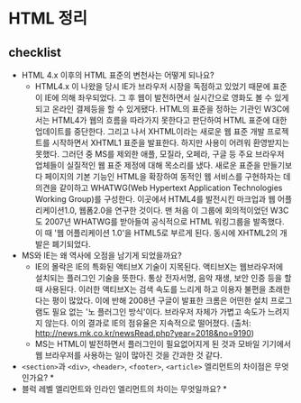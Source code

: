# HTML 정리

## checklist
* HTML 4.x 이후의 HTML 표준의 변천사는 어떻게 되나요?
    * HTML4.x 이 나왔을 당시 IE가 브라우저 시장을 독점하고 있었기 때문에 표준이 IE에 의해 좌우되었다. 그 후 웹이 발전하면서 실시간으로 영화도 볼 수 있게 되고 온라인 결제등을 할 수 있게됐다. HTML의 표준을 정하는 기관인 W3C에서는 HTML4가 웹의 흐름을 따라가지 못한다고 판단하여 HTML 표준에 대한 업데이트를 중단한다. 그리고 나서 XHTML이라는 새로운 웹 표준 개발 프로젝트를 시작하면서 XHTML1 표준을 발표한다. 하지만 사용이 어려워 환영받지는 못했다. 그러던 중 MS를 제외한 애플, 모질라, 오페라, 구글 등 주요 브라우저 업체들이 실질적인 웹 표준 제정에 대해 목소리를 냈다. 새로운 표준을 만들기보다 페이지의 기본 기능인 HTML을 확장하여 동적인 웹 서비스를 구현하자는 데 의견을 같이하고 WHATWG(Web Hypertext Application Technologies Working Group)를 구성한다. 이곳에서 HTML4를 발전시킨 마크업과 웹 어플리케이션1.0, 웹폼2.0을 연구한 것이다. 맨 처음 이 그룹에 회의적이었던 W3C도 2007년 WHATWG를 받아들여 공식적으로 HTML 워킹그룹을 발족했다. 이 때 '웹 어플리케이션 1.0'을 HTML5로 부르게 된다. 동시에 XHTML2의 개발은 폐기되었다.
* MS와 IE는 왜 역사에 오점을 남기게 되었을까요?
    * IE의 몰락은 IE의 특화된 액티브X 기술이 지목된다. 액티브X는 웹브라우저에 설치되는 플러그인 기술을 뜻한다. 통상 전자서명, 음악 재생, 보안 인증 등을 할 때 사용된다. 이러한 액티브X는 검색 속도를 느리게 하고 이용자 불편을 초래한다는 평이 많았다. 이에 반해 2008년 구글이 발표한 크롬은 어떤한 설치 프로그램도 필요 없는 '노 플러그인 방식'이다. 브라우저 자체가 가볍고 속도가 느려지지 않는다. 이의 결과로 IE의 점유율은 지속적으로 떨어졌다. (출처: http://news.mk.co.kr/newsRead.php?year=2018&no=9190)
    * MS는 HTML이 발전하면서 플러그인이 필요없어지게 된 것과 모바일 기기에서 웹 브라우저를 사용하는 일이 많아진 것을 간과한 것 같다. 
* `<section>`과 `<div>`, `<header>`, `<footer>`, `<article>` 엘리먼트의 차이점은 무엇인가요?
    *
* 블럭 레벨 엘리먼트와 인라인 엘리먼트의 차이는 무엇일까요?
    * 